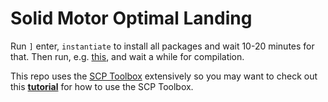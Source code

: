 # Solid Motor Optimal Landing

Run `]` enter, `instantiate` to install all packages and wait 10-20 minutes for that.
Then run, e.g. [this](https://github.com/Zentrik/scp_new_problem/blob/master/src/6dof%20udotdot.ipynb), and wait a while for compilation.

This repo uses the [SCP Toolbox](https://github.com/dmalyuta/scp_traj_opt/tree/jgcd) extensively so you may want to check out this [**tutorial**](https://www.malyuta.name/optimization/tooling/2021/07/15/scp-tutorial.html) for how to use the SCP Toolbox.
